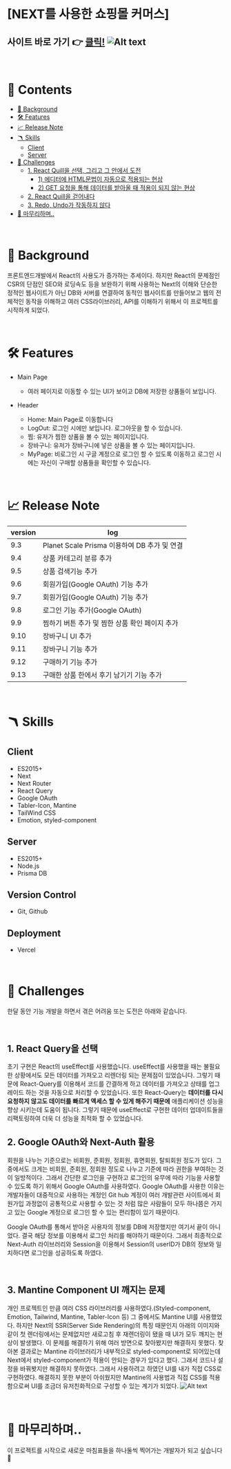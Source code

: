 # [NEXT를 사용한 쇼핑몰 커머스]

**사이트 바로 가기 👉 [클릭!](https://next-commerce-seven-chi.vercel.app/)**
![Alt text](main.jpg)
---

<br>

# 📖 Contents

- [🌈 Background](#-background)
- [🛠 Features](#-features)
- [📈 Release Note](#-release-note)
- [🪃 Skills](#-skills)
  - [Client](#client-1)
  - [Server](#server-1)
- [🧗 Challenges](#-challenges)
  - [1. React Quill을 선택, 그리고 그 안에서 도전](#1-react-quill을-선택-그리고-그-안에서-도전)
    - [1) 에디터에 HTML문법이 자동으로 적용되는 현상](#1-에디터에-html문법이-자동으로-적용되는-현상)
    - [2) GET 요청을 통해 데이터를 받아올 때 적용이 되지 않는 현상](#2-get-요청을-통해-데이터를-받아올-때-적용이-되지-않는-현상)
  - [2. React Quill을 걷어내다](#2-react-quill을-걷어내다)
  - [3. Redo, Undo가 작동하지 않다](#3-redo-undo가-작동하지-않다)
- [🙏 마무리하며..](#-마무리하며)

<br>

# 🌈 Background
프론트엔드개발에서 React의 사용도가 증가하는 추세이다. 하지만 React의 문제점인 CSR의 단점인 SEO와 로딩속도 등을 보완하기 위해 사용하는 Next의 이해와 단순한 정적인 웹사이트가 아닌 DB와 서버를 연결하여 동적인 웹사이트를 만들어보고 웹의 전체적인 동작을 이해하고 여러 CSS라이브러리, API를 이해하기 위해서 이 프로젝트를 시작하게 되었다.

<br>

# 🛠 Features
- Main Page
    - 여러 페이지로 이동할 수 있는 UI가 보이고 DB에 저장한 상품들이 보입니다.
   
- Header 
    - Home: Main Page로 이동합니다
    - LogOut: 로그인 시에만 보입니다. 로그아웃을 할 수 있습니다.
    - 찜: 유저가 찜한 상품을 볼 수 있는 페이지입니다.
    - 장바구니: 유저가 장바구니에 넣은 상품을 볼 수 있는 페이지입니다.
    - MyPage: 비로그인 시 구글 계정으로 로그인 할 수 있도록 이동하고 로그인 시에는 자신이 구매할 상품들을 확인할 수 있습니다.
<br>

# 📈 Release Note
| version | log |
| --- | --- |
| 9.3 | Planet Scale Prisma 이용하여 DB 추가 및 연결 |
| 9.4 | 상품 카테고리 분류 추가 |
| 9.5 | 상품 검색기능 추가 |
| 9.6 | 회원가입(Google OAuth) 기능 추가 |
| 9.7 | 회원가입(Google OAuth) 기능 추가 |
| 9.8 | 로그인 기능 추가(Google OAuth) |
| 9.9 | 찜하기 버튼 추가 및 찜한 상품 확인 페이지 추가 |
| 9.10 | 장바구니 UI 추가 |
| 9.11 | 장바구니 기능 추가 |
| 9.12 | 구매하기 기능 추가 |
| 9.13 | 구매한 상품 한에서 후기 남기기 기능 추가 |

<br>

# 🪃 Skills

## Client

- ES2015+
- Next
- Next Router
- React Query
- Google OAuth
- Tabler-Icon, Mantine
- TailWind CSS
- Emotion, styled-component 

## Server

- ES2015+
- Node.js
- Prisma DB

## Version Control

- Git, Github

## Deployment 

- Vercel

<br>

# 🧗 Challenges

한달 동안 기능 개발을 하면서 겪은 어려움 또는 도전은 아래와 같습니다.

<br>

## 1. React Query을 선택

초기 구현은 React의 useEffect를 사용했습니다. useEffect를 사용했을 때는 불필요한 상황에서도 모든 데이터를 가져오고 리렌더링 되는 문제점이 있었습니다. 그렇기 때문에 React-Query를 이용해서 코드를 간결하게 하고 데이터를 가져오고 상태를 업그레이드 하는 것을 자동으로 처리할 수 있었습니다. 또한 React-Query는 **데이터를 다시 요청하지 않고도 데이터를 빠르게 액세스 할 수 있게 해주기 때문에** 애플리케이션 성능을 향상 시키는데 도움이 됩니다. 그렇기 때문에 useEffect로 구현한 데이터 업데이트들을 리팩토링하여 더욱 더 성능을 최적화 할 수 있었습니다.
<br>

## 2. Google OAuth와 Next-Auth 활용

회원을 나누는 기준으로는 비회원, 준회원, 정회원, 휴면회원, 탈퇴회원 정도가 있다. 그 중에서도 크게는 비회원, 준회원, 정회원 정도로 나누고 기준에 따라 권한을 부여하는 것이 일방적이다. 그래서 간단한 로그인을 구현하고 로그인의 유무에 따라 기능을 사용할 수 있도록 하기 위해서 Google OAuth를 사용하였다. Google OAuth를 사용한 이유는 개발자들이 대중적으로 사용하는 계정인 Git hub 계정이 여러 개발관련 사이트에서 회원가입 과정없이 공통적으로 사용할 수 있는 것 처럼 많은 사람들이 모두 하나쯤은 가지고 있는 Google 계정으로 로그인 할 수 있는 편리함이 있기 때문이다.

Google OAuth를 통해서 받아온 사용자의 정보를 DB에 저장했지만 여기서 끝이 아니었다. 결국 해당 정보를 이용해서 로그인 처리를 해야하기 때문이다. 그래서 최종적으로 Next-Auth 라이브러리와 Session을 이용해서 Session의 userID가 DB의 정보와 일치하다면 로그인을 성공하도록 하였다.

<br>

## 3. Mantine Component UI 깨지는 문제 

개인 프로젝트인 만큼 여러 CSS 라이브러리를 사용하였다.(Styled-component, Emotion, Tailwind, Mantine, Tabler-Icon 등)
그 중에서도 Mantine UI를 사용했었다. 하지만 Next의 SSR(Server Side Rendering)의 특징 때문인지 아래의 이미지와 같이 첫 렌더링에서는 문제없지만 새로고침 후 재렌더링이 됐을 때 UI가 모두 깨지는 현상이 발생했다. 이 문제를 해결하기 위해 여러 방면으로 찾아봤지만 해결하지 못했다. 찾아본 결과로는 Mantine 라이브러리가 내부적으로 styled-component로 되어있는데 Next에서 styled-component가 적용이 안되는 경우가 있다고 했다. 그래서 코드나 설정을 바꿔봣지만 해결하지 못하였다.
그래서 사용하려고 하였던 UI를 내가 직접 CSS로 구현하였다. 해결하지 못한 부분이 아쉬웠지만 Mantine의 사용법과 직접 CSS를 적용함으로써 UI를 조금더 유저친화적으로 구성할 수 있는 계기가 되었다.
![Alt text](image.png)

<br>

# 🙏 마무리하며..


이 프로젝트를 시작으로 새로운 마침표들을 하나둘씩 찍어가는 개발자가 되고 싶습니다 🙂   